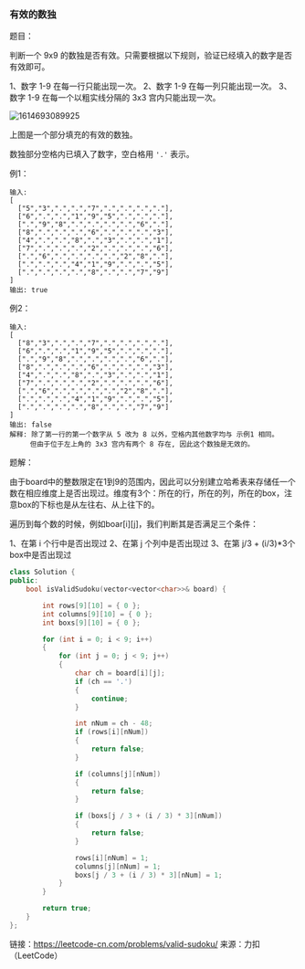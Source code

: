 ### 有效的数独

题目：

判断一个 9x9 的数独是否有效。只需要根据以下规则，验证已经填入的数字是否有效即可。

1、数字 1-9 在每一行只能出现一次。
2、数字 1-9 在每一列只能出现一次。
3、数字 1-9 在每一个以粗实线分隔的 3x3 宫内只能出现一次。

![1614693089925](../../../../../../Typora-images/1614693089925.png)

上图是一个部分填充的有效的数独。

数独部分空格内已填入了数字，空白格用 `'.'` 表示。



例1：

```
输入:
[
  ["5","3",".",".","7",".",".",".","."],
  ["6",".",".","1","9","5",".",".","."],
  [".","9","8",".",".",".",".","6","."],
  ["8",".",".",".","6",".",".",".","3"],
  ["4",".",".","8",".","3",".",".","1"],
  ["7",".",".",".","2",".",".",".","6"],
  [".","6",".",".",".",".","2","8","."],
  [".",".",".","4","1","9",".",".","5"],
  [".",".",".",".","8",".",".","7","9"]
]
输出: true
```



例2：

```
输入:
[
  ["8","3",".",".","7",".",".",".","."],
  ["6",".",".","1","9","5",".",".","."],
  [".","9","8",".",".",".",".","6","."],
  ["8",".",".",".","6",".",".",".","3"],
  ["4",".",".","8",".","3",".",".","1"],
  ["7",".",".",".","2",".",".",".","6"],
  [".","6",".",".",".",".","2","8","."],
  [".",".",".","4","1","9",".",".","5"],
  [".",".",".",".","8",".",".","7","9"]
]
输出: false
解释: 除了第一行的第一个数字从 5 改为 8 以外，空格内其他数字均与 示例1 相同。
     但由于位于左上角的 3x3 宫内有两个 8 存在, 因此这个数独是无效的。
```



题解：

由于board中的整数限定在1到9的范围内，因此可以分别建立哈希表来存储任一个数在相应维度上是否出现过。维度有3个：所在的行，所在的列，所在的box，注意box的下标也是从左往右、从上往下的。

遍历到每个数的时候，例如boar[i][j]，我们判断其是否满足三个条件：

1、在第 i 个行中是否出现过
2、在第 j 个列中是否出现过
3、在第 j/3 + (i/3)*3个box中是否出现过

```c++
class Solution {
public:
    bool isValidSudoku(vector<vector<char>>& board) {

		int rows[9][10] = { 0 };
		int columns[9][10] = { 0 };
		int boxs[9][10] = { 0 };

		for (int i = 0; i < 9; i++)
		{
			for (int j = 0; j < 9; j++)
			{
				char ch = board[i][j];
				if (ch == '.')
				{
					continue;
				}

				int nNum = ch - 48;
				if (rows[i][nNum])
				{
					return false;
				}

				if (columns[j][nNum])
				{
					return false;
				}

				if (boxs[j / 3 + (i / 3) * 3][nNum])
				{
					return false;
				}

				rows[i][nNum] = 1;
				columns[j][nNum] = 1;
				boxs[j / 3 + (i / 3) * 3][nNum] = 1;
			}
		}

		return true;
    }
};
```



链接：https://leetcode-cn.com/problems/valid-sudoku/
来源：力扣（LeetCode）